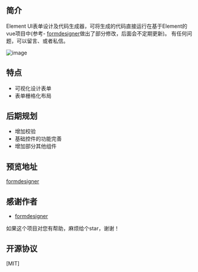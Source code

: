## 简介
Element UI表单设计及代码生成器，可将生成的代码直接运行在基于Element的vue项目中(参考- [formdesigner](https://gitee.com/mrhj/formdesigner)做出了部分修改，后面会不定期更新)。 有任何问题，可以留言、或者私信。

![image](https://gitee.com/wurong19870715/formDesigner/raw/master/public/img/snapshot.png)

## 特点
- 可视化设计表单
- 表单栅格化布局

## 后期规划
- 增加校验
- 基础控件的功能完善
- 增加部分其他组件
## 预览地址
  [formdesigner](http://wurong19870715.gitee.io/formdesigner)
  
## 感谢作者
- [formdesigner](https://gitee.com/mrhj/form-generator)

如果这个项目对您有帮助，麻烦给个star，谢谢！
## 开源协议
[MIT]
